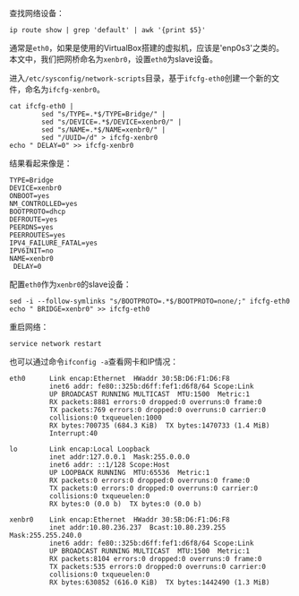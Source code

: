 查找网络设备：

    ip route show | grep 'default' | awk '{print $5}'

通常是`eth0`，如果是使用的VirtualBox搭建的虚拟机，应该是'enp0s3'之类的。本文中，我们把网桥命名为`xenbr0`，设置`eth0`为slave设备。

进入`/etc/sysconfig/network-scripts`目录，基于`ifcfg-eth0`创建一个新的文件，命名为`ifcfg-xenbr0`。

    cat ifcfg-eth0 |
            sed "s/TYPE=.*$/TYPE=Bridge/" |
            sed "s/DEVICE=.*$/DEVICE=xenbr0/" |
            sed "s/NAME=.*$/NAME=xenbr0/" |
            sed "/UUID=/d" > ifcfg-xenbr0
    echo " DELAY=0" >> ifcfg-xenbr0

结果看起来像是：

    TYPE=Bridge
    DEVICE=xenbr0
    ONBOOT=yes
    NM_CONTROLLED=yes
    BOOTPROTO=dhcp
    DEFROUTE=yes
    PEERDNS=yes
    PEERROUTES=yes
    IPV4_FAILURE_FATAL=yes
    IPV6INIT=no
    NAME=xenbr0
     DELAY=0

配置`eth0`作为`xenbr0`的slave设备：

    sed -i --follow-symlinks "s/BOOTPROTO=.*$/BOOTPROTO=none/;" ifcfg-eth0
    echo " BRIDGE=xenbr0" >> ifcfg-eth0

重启网络：

    service network restart

也可以通过命令`ifconfig -a`查看网卡和IP情况：

    eth0      Link encap:Ethernet  HWaddr 30:5B:D6:F1:D6:F8  
              inet6 addr: fe80::325b:d6ff:fef1:d6f8/64 Scope:Link
              UP BROADCAST RUNNING MULTICAST  MTU:1500  Metric:1
              RX packets:8881 errors:0 dropped:0 overruns:0 frame:0
              TX packets:769 errors:0 dropped:0 overruns:0 carrier:0
              collisions:0 txqueuelen:1000 
              RX bytes:700735 (684.3 KiB)  TX bytes:1470733 (1.4 MiB)
              Interrupt:40 

    lo        Link encap:Local Loopback  
              inet addr:127.0.0.1  Mask:255.0.0.0
              inet6 addr: ::1/128 Scope:Host
              UP LOOPBACK RUNNING  MTU:65536  Metric:1
              RX packets:0 errors:0 dropped:0 overruns:0 frame:0
              TX packets:0 errors:0 dropped:0 overruns:0 carrier:0
              collisions:0 txqueuelen:0 
              RX bytes:0 (0.0 b)  TX bytes:0 (0.0 b)

    xenbr0    Link encap:Ethernet  HWaddr 30:5B:D6:F1:D6:F8  
              inet addr:10.80.236.237  Bcast:10.80.239.255  Mask:255.255.240.0
              inet6 addr: fe80::325b:d6ff:fef1:d6f8/64 Scope:Link
              UP BROADCAST RUNNING MULTICAST  MTU:1500  Metric:1
              RX packets:8104 errors:0 dropped:0 overruns:0 frame:0
              TX packets:535 errors:0 dropped:0 overruns:0 carrier:0
              collisions:0 txqueuelen:0 
              RX bytes:630852 (616.0 KiB)  TX bytes:1442490 (1.3 MiB)